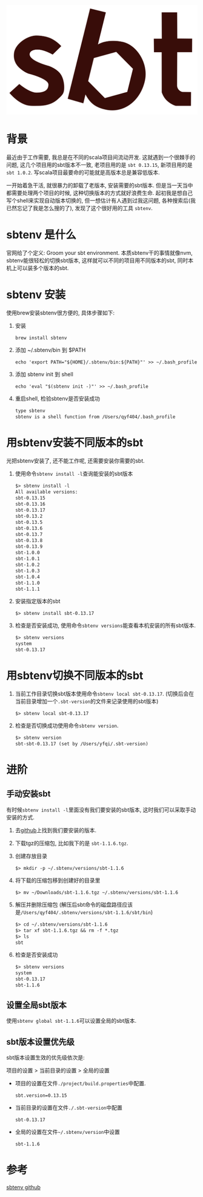 [](学习sbtenv)

![](./logos/sbt_logo.png)

# 背景

最近由于工作需要, 我总是在不同的scala项目间流动开发. 这就遇到一个很棘手的问题, 这几个项目用的sbt版本不一致, 老项目用的是 `sbt 0.13.15`, 新项目用的是 `sbt 1.0.2`. 写scala项目最要命的可能就是高版本总是兼容低版本.

一开始着急干活, 就很暴力的卸载了老版本, 安装需要的sbt版本. 但是当一天当中都需要处理两个项目的时候, 这种切换版本的方式就好浪费生命. 起初我是想自己写个shell来实现自动版本切换的, 但一想估计有人遇到过我这问题, 各种搜索后(我已然忘记了我是怎么搜的了), 发现了这个很好用的工具 `sbtenv`.

# sbtenv 是什么

官网给了个定义: Groom your sbt environment.
本质sbtenv干的事情就像nvm, sbtenv能很轻松的切换sbt版本, 这样就可以不同的项目用不同版本的sbt, 同时本机上可以装多个版本的sbt.


# sbtenv 安装

使用brew安装sbtenv很方便的, 具体步骤如下:

1. 安装

	```
	brew install sbtenv
	```
2.	添加 ~/.sbtenv/bin 到 $PATH

	```
	echo 'export PATH="${HOME}/.sbtenv/bin:${PATH}"' >> ~/.bash_profile
	```
3. 添加 sbtenv init 到 shell 

	```
	echo 'eval "$(sbtenv init -)"' >> ~/.bash_profile
	```
4. 重启shell, 检验sbtenv是否安装成功

	```
	type sbtenv
	sbtenv is a shell function from /Users/qyf404/.bash_profile
	```

# 用sbtenv安装不同版本的sbt

光把sbtenv安装了, 还不能工作呢, 还需要安装你需要的sbt.

1. 使用命令`sbtenv install -l`查询能安装的sbt版本
	
	```	
	$> sbtenv install -l
	All available versions:
	sbt-0.13.15
	sbt-0.13.16
	sbt-0.13.17
	sbt-0.13.2
	sbt-0.13.5
	sbt-0.13.6
	sbt-0.13.7
	sbt-0.13.8
	sbt-0.13.9
	sbt-1.0.0
	sbt-1.0.1
	sbt-1.0.2
	sbt-1.0.3
	sbt-1.0.4
	sbt-1.1.0
	sbt-1.1.1
	```
2. 安装指定版本的sbt

	```
	$> sbtenv install sbt-0.13.17
	```

3. 检查是否安装成功, 使用命令`sbtenv versions`能查看本机安装的所有sbt版本.

	```
	$> sbtenv versions
	system
	sbt-0.13.17
	```

# 用sbtenv切换不同版本的sbt

1. 当前工作目录切换sbt版本使用命令`sbtenv local sbt-0.13.17`. (切换后会在当前目录增加一个`.sbt-version`的文件来记录使用的sbt版本)

	```
	$> sbtenv local sbt-0.13.17
	```
	
2. 检查是否切换成功使用命令`sbtenv version`.

	```
	$> sbtenv version
	sbt-sbt-0.13.17 (set by /Users/yfqi/.sbt-version)
	```


# 进阶

## 手动安装sbt

有时候`sbtenv install -l`里面没有我们要安装的sbt版本, 这时我们可以采取手动安装的方式.

1. 去[github](https://github.com/sbt/sbt/releases)上找到我们要安装的版本.
2. 下载tgz的压缩包, 比如我下的是 `sbt-1.1.6.tgz`.
3. 创建存放目录

	```
	$> mkdir -p ~/.sbtenv/versions/sbt-1.1.6
	```
4. 将下载的压缩包移到创建好的目录里

	```
	$> mv ~/Downloads/sbt-1.1.6.tgz ~/.sbtenv/versions/sbt-1.1.6
	```

5. 解压并删除压缩包 (解压后sbt命令的磁盘路径应该是`/Users/qyf404/.sbtenv/versions/sbt-1.1.6/sbt/bin`)

	```
	$> cd ~/.sbtenv/versions/sbt-1.1.6
	$> tar xf sbt-1.1.6.tgz && rm -f *.tgz
	$> ls
	sbt
	```

6. 检查是否安装成功

	```
	$> sbtenv versions
	system
	sbt-0.13.17
	sbt-1.1.6
	```

## 设置全局sbt版本

使用`sbtenv global sbt-1.1.6`可以设置全局的sbt版本.

## sbt版本设置优先级

sbt版本设置生效的优先级依次是:

项目的设置 > 当前目录的设置 > 全局的设置

* 项目的设置在文件`./project/build.properties`中配置.

	```./project/build.properties
	sbt.version=0.13.15
	
	```

* 当前目录的设置在文件`./.sbt-version`中配置

	```./.sbt-version
	sbt-0.13.17
	```
	
* 全局的设置在文件`~/.sbtenv/version`中设置

	```~/.sbtenv/version
	sbt-1.1.6
	```

# 参考

[sbtenv github](https://github.com/sbtenv/sbtenv)
